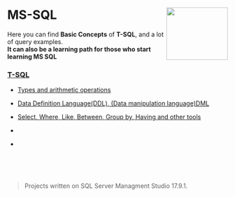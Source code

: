 # MS-SQL <img src="https://user-images.githubusercontent.com/45730967/52536572-c6213780-2d75-11e9-9802-0a6e0b319af6.png" align="right" width="140px" height="120px" /> 
Here you can find **Basic Concepts** of **T-SQL**, and a lot of query examples.
<br>
**It can also be a learning path for those who start learning MS SQL**


### [**T-SQL**](https://en.wikipedia.org/wiki/Transact-SQL)

* [Types and arithmetic operations](https://github.com/HakobyanAni/MS-SQL/blob/master/1.%20MS%20SQL%20-%20types%20and%20arithmetic%20operations.sql)
 
* [Data Definition Language(DDL), (Data manipulation language)DML](https://github.com/HakobyanAni/MS-SQL/blob/master/2.%20DDL%2C%20DML.sql)

* [Select, Where, Like, Between, Group by, Having and other tools](https://github.com/HakobyanAni/MS-SQL/blob/master/3.%20Select%2C%20Where%2C%20Like%2C%20Between%2C%20Group%20by%2C%20Having%20and%20other%20tools.sql)

* [](https://github.com/HakobyanAni/MS-SQL/blob/master/1.%20MS%20SQL%20-%20types%20and%20arithmetic%20operations.sql)

* [](https://github.com/HakobyanAni/MS-SQL/blob/master/1.%20MS%20SQL%20-%20types%20and%20arithmetic%20operations.sql)





<br>
<br>
<br>

> Projects written on SQL Server Managment Studio 17.9.1.
